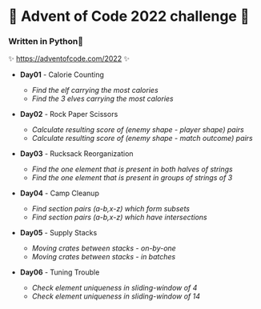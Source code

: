 # 🎄 Advent of Code 2022 challenge 🎄

### Written in **Python**🐍
✨ https://adventofcode.com/2022 ✨


  - **Day01** - Calorie Counting  
    - *Find the elf carrying the most calories*  
    - *Find the 3 elves carrying the most calories*


  - **Day02** - Rock Paper Scissors
    - *Calculate resulting score of (enemy shape - player shape) pairs*
    - *Calculate resulting score of (enemy shape - match outcome) pairs*


  - **Day03** - Rucksack Reorganization  
    - *Find the one element that is present in both halves of strings*
    - *Find the one element that is present in groups of strings of 3*


  - **Day04** - Camp Cleanup  
    - *Find section pairs (a-b,x-z) which form subsets*  
    - *Find section pairs (a-b,x-z) which have intersections*
  

  -  **Day05** - Supply Stacks
     - *Moving crates between stacks - on-by-one*
     - *Moving crates between stacks - in batches*


  - **Day06** - Tuning Trouble  
    - *Check element uniqueness in sliding-window of 4*
    - *Check element uniqueness in sliding-window of 14*